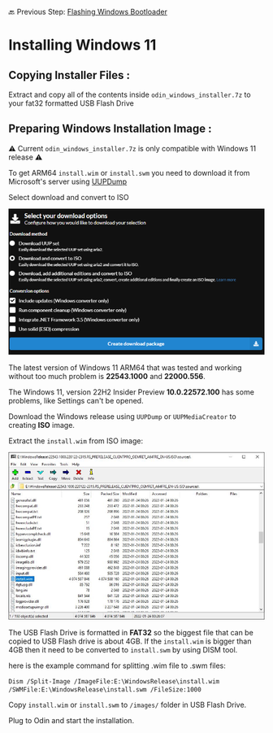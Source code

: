 🔙 Previous Step: [Flashing Windows Bootloader](https://github.com/ProjectValhalla/OdinWindowsGuides/blob/main/pages/FlashingWindowsBootloader.md)

# Installing Windows 11

## Copying Installer Files :
Extract and copy all of the contents inside `odin_windows_installer.7z` to your fat32 formatted USB Flash Drive

## Preparing Windows Installation Image :

⚠️ Current `odin_windows_installer.7z` is only compatible with Windows 11 release ⚠️

To get ARM64 `install.wim` or `install.swm` you need to download it from Microsoft's server using [UUPDump](https://uupdump.net)

Select download and convert to ISO

![Windows Download](/images/windows_download.png)

The latest version of Windows 11 ARM64 that was tested and working without too much problem is **22543.1000** and **22000.556**.

The Windows 11, version 22H2 Insider Preview **10.0.22572.100** has some problems, like Settings can't be opened.

Download the Windows release using `UUPDump` or `UUPMediaCreator` to creating **ISO** image.

Extract the `install.wim` from ISO image:

![Extract install.wim](/images/extract_install_wim.jpg)

The USB Flash Drive is formatted in **FAT32** so the biggest file that can be copied to USB Flash drive is about 4GB.
If the `install.wim` is bigger than 4GB then it need to be converted to `install.swm` by using DISM tool.

here is the example command for splitting .wim file to .swm files:

```
Dism /Split-Image /ImageFile:E:\WindowsRelease\install.wim /SWMFile:E:\WindowsRelease\install.swm /FileSize:1000
```

Copy `install.wim` or `install.swm` to `/images/` folder in USB Flash Drive.

Plug to Odin and start the installation.
